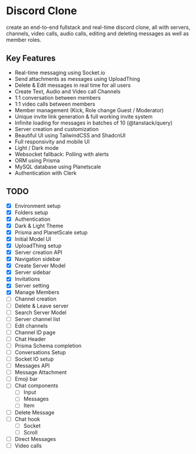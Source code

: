
# Discord Clone

create an end-to-end fullstack and real-time discord clone, all with servers, channels, video calls, audio calls, editing and deleting messages as well as member roles.

## Key Features

- Real-time messaging using Socket.io
- Send attachments as messages using UploadThing
- Delete & Edit messages in real time for all users
- Create Text, Audio and Video call Channels
- 1:1 conversation between members
- 1:1 video calls between members
- Member management (Kick, Role change Guest / Moderator)
- Unique invite link generation & full working invite system
- Infinite loading for messages in batches of 10 (@tanstack/query)
- Server creation and customization
- Beautiful UI using TailwindCSS and ShadcnUI
- Full responsivity and mobile UI
- Light / Dark mode
- Websocket fallback: Polling with alerts
- ORM using Prisma
- MySQL database using Planetscale
- Authentication with Clerk

## TODO

- [x] Environment setup
- [x] Folders setup
- [x] Authentication
- [x] Dark & Light Theme
- [x] Prisma and PlanetScale setup
- [x] Initial Model UI
- [x] UploadThing setup
- [x] Server creation API
- [x] Navigation sidebar
- [x] Create Server Model
- [x] Server sidebar
- [x] Invitations
- [x] Server setting
- [x] Manage Members
- [ ] Channel creation
- [ ] Delete & Leave server
- [ ] Search Server Model
- [ ] Server channel list
- [ ] Edit channels
- [ ] Channel ID page
- [ ] Chat Header
- [ ] Prisma Schema completion
- [ ] Conversations Setup
- [ ] Socket IO setup
- [ ] Messages API
- [ ] Message Attachment
- [ ] Emoji bar
- [ ] Chat components
  - [ ] Input
  - [ ] Messages
  - [ ] Item
- [ ] Delete Message
- [ ] Chat hook
  - [ ] Socket
  - [ ] Scroll
- [ ] Direct Messages
- [ ] Video calls
